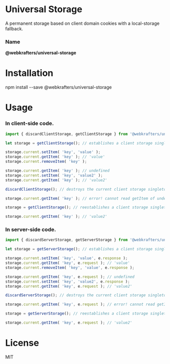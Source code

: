 # Universal Storage
A permanent storage based on client domain cookies with a local-storage fallback.

### Name
<strong>@webkrafters/universal-storage</strong>

# Installation
npm install --save @webkrafters/universal-storage

# Usage

### In client-side code.

```jsx
import { discardClientStorage, getClientStorage } from '@webkrafters/universal-storage';

let storage = getClientStorage(); // establishes a client storage singleton

storage.current.setItem( 'key', 'value' );
storage.current.getItem( 'key' ); // 'value'
storage.current.removeItem( 'key' );

storage.current.getItem( 'key' ); // undefined
storage.current.setItem( 'key', 'value2' );
storage.current.getItem( 'key' ); // 'value2'

discardClientStorage(); // destroys the current client storage singleton

storage.current.getItem( 'key' ); // error! cannot read getItem of undefined; reading 'storage.current'

storage = getClientStorage(); // reestablishes a client storage singleton

storage.current.getItem( 'key' ); // 'value2' 
```

### In server-side code.

```jsx
import { discardServerStorage, getServerStorage } from '@webkrafters/universal-storage';

let storage = getServerStorage(); // establishes a client storage singleton

storage.current.setItem( 'key', 'value', e.response );
storage.current.getItem( 'key', e.request ); // 'value'
storage.current.removeItem( 'key', 'value', e.response );

storage.current.getItem( 'key', e.request ); // undefined
storage.current.setItem( 'key', 'value2', e.response );
storage.current.getItem( 'key', e.request ); // 'value2'

discardServerStorage(); // destroys the current client storage singleton

storage.current.getItem( 'key', e.request ); // error! cannot read getItem of undefined; reading 'storage.current'

storage = getServerStorage(); // reestablishes a client storage singleton

storage.current.getItem( 'key', e.request ); // 'value2' 
```

# License
MIT

